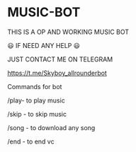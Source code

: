 # MUSIC-BOT

THIS IS A OP AND WORKING MUSIC BOT

😃 IF NEED ANY HELP 😃

JUST CONTACT ME ON TELEGRAM 

https://t.me/Skyboy_allrounderbot

Commands for bot

/play-  to play music

/skip - to skip music

/song - to download any song

/end - to end vc







